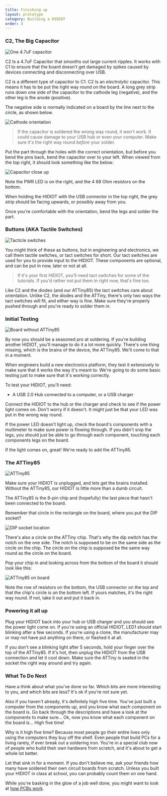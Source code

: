 ```yaml
---
title: Finishing up
layout: prototype
category: Building a HIDIOT
order: 4
---
```


### C2, The Big Capacitor

![One 4.7uF capacitor](/images/0_9_c2_on_board.jpg)

C2 Is a 4.7uF Capacitor that smooths out large current ripples. It works with C1 to ensure that the board doesn't get damaged by spikes caused by devices connecting and disconnecting over USB.

C2 is a different type of capacitor to C1. C2 Is an *electrolytic* capacitor. This means it has to be put the right way round on the board. A long grey strip runs down one side of the capacitor to the cathode leg (negative), and the other leg is the anode (positive).

The negative side is normally indicated on a board by the line next to the circle, as shown below.

![Cathode orientation](/images/0_9a_c2.jpg)

> If the capacitor is soldered the wrong way round, it won't work. It could cause damage to your USB hub or even your computer. Make sure it's the right way round *before* your solder.

Put the part through the holes with the correct orientation, but before you bend the pins back, bend the capacitor over to your left. When viewed from the top right, it should look something like the below:

![Capacitor close up](/images/0_9_cap_orientation.jpg)

Note the PWR LED is on the right, and the 4 68 Ohm resistors on the bottom.

When holding the HIDIOT with the USB connector in the top right, the grey strip should be facing upwards, or possibly away from you.

Once you're comfortable with the orientation, bend the legs and solder the part.

### Buttons (AKA Tactile Switches)

![Tacticle switches](/images/0_9_tact_switches.jpg)

You might think of these as buttons, but in engineering and electronics, we call them tactile switches, or tact switches for short. Our tact switches are used for you to provide input to the HIDIOT. These components are optional, and can be put in now, later or not at all.

> If it's your first HIDIOT, you'll need tact switches for some of the tutorials. If you'd rather not put them in right now, that's fine too.

Like C2 and the diodes (and our ATTiny85) the tact switches care about orientation. Unlike C2, the diodes and the ATTiny, there's only two ways the tact switches will fit, and either way is fine. Make sure they're properly pushed through and you're ready to solder them in.

### Initial Testing

![Board without ATTiny85](/images/0_9_no_chip.jpg)

By now you should be a seasoned pro at soldering. If you're building another HIDIOT, you'll manage to do it a lot more quickly. There's one thing missing, which is the brains of the device, the ATTiny85. We'll come to that in a moment.

When engineers build a new electronics platform, they test it extensively to make sure that it works the way it's meant to. We're going to do some basic testing just to make sure that it's working correctly.

To test your HIDIOT, you'll need:

* A USB 2.0 Hub connected to a computer, or a USB charger

Connect the HIDIOT to the hub or the charger and check to see if the power light comes on. Don't worry if it doesn't. It might just be that your LED was put in the wrong way round.

If the power LED doesn't light up, check the board's components with a multimeter to make sure power is flowing through. If you didn't snip the legs, you should just be able to go through each component, touching each components legs on the board.

If the light comes on, great! We're ready to add the ATTiny85.

### The ATTiny85

![ATTiny85](/images/0_9_attiny_alone.png)

Make sure your HIDIOT is unplugged, and lets get the brains installed. Without the ATTiny85, our HIDIOT is little more than a dumb circuit.

The ATTiny85 is the 8-pin chip and (hopefully) the last piece that hasn't been connected to the board.

Remember that circle in the rectangle on the board, where you put the DIP socket?

![DIP socket location](/images/0_9a_dip.jpg)

There's also a circle on the ATTiny chip. That's why the dip switch has the notch on the one side. The notch is supposed to be on the same side as the circle on the chip. The circle on the chip is supposed be the same way round as the circle on the board.

Pop your chip in and looking across from the bottom of the board it should look like this:

![ATTiny85 on board](/images/0_9_attiny.jpg)

Note the row of resistors on the bottom, the USB connector on the top and that the chip's circle is on the bottom left. If yours matches, it's the right way round. If not, take it out and put it back in.

### Powering it all up

Plug your HIDIOT back into your hub or USB charger and you should see the power light come on. If you're using an official HIDIOT, LED1 should start blinking after a few seconds. If you're using a clone, the manufacturer may or may not have put anything on there, or flashed it at all.

If you don't see a blinking light after 5 seconds, hold your finger over the top of the ATTiny85. If it's hot, then unplug the HIDIOT from the USB connection and let it cool down. Make sure the ATTiny is seated in the socket the right way around and try again.

### What To Do Next

Have a think about what you've done so far. Which bits are more interesting to you, and which bits are less? It's ok if you're not sure yet.

Also if you haven't already, it's definitely high five time. You've just built a computer from the components up, and you know what each component on the board is. Go back through the descriptions and have a look at the components to make sure... Ok, now you know what each component on the board is... High five time!

Why is it high five time? Because most people go their entire lives only using the computers they buy off the shelf. Even people that build PCs for a living rarely, if ever break out a soldering iron. You're in a special club now of people who build their own hardware from scratch, and it's about to get a whole lot better.

Let that sink in for a moment. If you don't believe me, ask your friends how many have soldered their own circuit boards from scratch. Unless you built your HIDIOT in class at school, you can probably count them on one hand.

While you're basking in the glow of a job well done, you might want to look at [how PCBs work](https://www.youtube.com/watch?v=H9pGbLJknDk).
